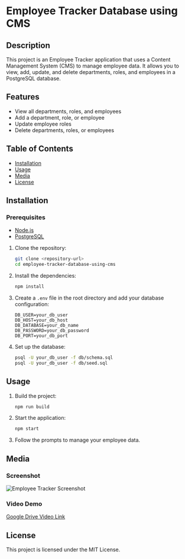 # Employee Tracker Database using CMS

## Description

This project is an Employee Tracker application that uses a Content Management System (CMS) to manage employee data. It allows you to view, add, update, and delete departments, roles, and employees in a PostgreSQL database.

## Features

- View all departments, roles, and employees
- Add a department, role, or employee
- Update employee roles
- Delete departments, roles, or employees

## Table of Contents

- [Installation](#installation)
- [Usage](#usage)
- [Media](#media)
- [License](#license)

## Installation

### Prerequisites

- [Node.js](https://nodejs.org/)
- [PostgreSQL](https://www.postgresql.org/)

1. Clone the repository:
    ```sh
    git clone <repository-url>
    cd employee-tracker-database-using-cms
    ```

2. Install the dependencies:
    ```sh
    npm install
    ```

3. Create a `.env` file in the root directory and add your database configuration:
    ```properties
    DB_USER=your_db_user
    DB_HOST=your_db_host
    DB_DATABASE=your_db_name
    DB_PASSWORD=your_db_password
    DB_PORT=your_db_port
    ```

4. Set up the database:
    ```sh
    psql -U your_db_user -f db/schema.sql
    psql -U your_db_user -f db/seed.sql
    ```

## Usage

1. Build the project:
    ```sh
    npm run build
    ```

2. Start the application:
    ```sh
    npm start
    ```

3. Follow the prompts to manage your employee data.

## Media

### Screenshot
![Employee Tracker Screenshot](path/to/screenshot.png)

### Video Demo
[Google Drive Video Link](https://drive.google.com/path/to/video)

## License

This project is licensed under the MIT License.